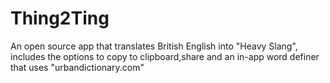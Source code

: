 # Thing2Ting
An open source app that translates British English into "Heavy Slang", includes the options to copy to clipboard,share and an in-app word definer that uses "urbandictionary.com"

